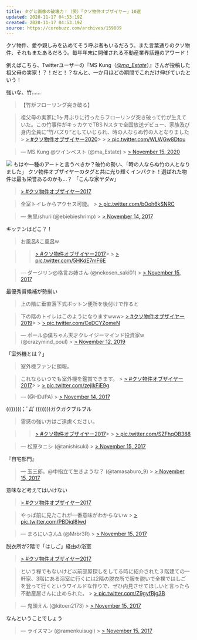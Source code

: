 ```yaml
---
title: タグと画像の破壊力！（笑）「クソ物件オブザイヤー」10選
updated: 2020-11-17 04:53:19Z
created: 2020-11-17 04:53:19Z
source: https://corobuzz.com/archives/159809
---
```


クソ物件、愛や親しみを込めてそう呼ぶ者もいるだろう。また言葉通りのクソ物件、それもまたあるだろう。毎年年末に開催される不動産業界話題のアワード！

例えばこちら、Twitterユーザーの『MS Kung（[*@ma_Estate*](https://twitter.com/ma_Estate)）』さんが投稿した祖父母の実家！？！だと！？なんと、一か月ほどの期間でこれだけ伸びていたという！

強いな、竹……
> 【竹がフローリング突き破る】

> 祖父母の実家に1ヶ月ぶりに行ったらフローリング突き破って竹が生えていた。この竹事件がキッカケでTBS Nスタで全国放送デビュー、家族及び身内全員に”竹バズり“としていじられ、時の人ならぬ竹の人となりました> [> #クソ物件オブザイヤー2020](https://twitter.com/hashtag/%E3%82%AF%E3%82%BD%E7%89%A9%E4%BB%B6%E3%82%AA%E3%83%96%E3%82%B6%E3%82%A4%E3%83%A4%E3%83%BC2020?src=hash&ref_src=twsrc%5Etfw)>   > [> pic.twitter.com/WLWGw8Dtou](https://t.co/WLWGw8Dtou)

> — MS Kung @ツインベスト (@ma_Estate) > [> November 15, 2020](https://twitter.com/ma_Estate/status/1328105213593456640?ref_src=twsrc%5Etfw)

![](https://corobuzz.com/wp-content/uploads/2020/11/tke.jpeg)
もはや一種のアートと言うべきか？破竹の勢い、「時の人ならぬ竹の人となりました」
クソ物件オブザイヤーのタグと共に光り輝くインパクト！選ばれた物件は最も栄誉あるのかも…？
「こんな家ヤダw」

> [> #クソ物件オブザイヤー2017](https://twitter.com/hashtag/%E3%82%AF%E3%82%BD%E7%89%A9%E4%BB%B6%E3%82%AA%E3%83%96%E3%82%B6%E3%82%A4%E3%83%A4%E3%83%BC2017?src=hash&ref_src=twsrc%5Etfw)

> 全室トイレからアクセス可能。 > [> pic.twitter.com/bOoh6kSNRC](https://t.co/bOoh6kSNRC)

> — 朱里/shuri (@ebiebieshrimp) > [> November 14, 2017](https://twitter.com/ebiebieshrimp/status/930571194415198208?ref_src=twsrc%5Etfw)

キッチンはどこ？！
> お風呂&こ風呂w

>   > [> #クソ物件オブザイヤー2017](https://twitter.com/hashtag/%E3%82%AF%E3%82%BD%E7%89%A9%E4%BB%B6%E3%82%AA%E3%83%96%E3%82%B6%E3%82%A4%E3%83%A4%E3%83%BC2017?src=hash&ref_src=twsrc%5Etfw)>   > [> pic.twitter.com/5HKdE7mF6E](https://t.co/5HKdE7mF6E)

> — ダージリン@格言お姉さん (@nekosen_saki01) > [> November 15, 2017](https://twitter.com/nekosen_saki01/status/930594539693207552?ref_src=twsrc%5Etfw)

最優秀賞候補が勢揃い
> 上の階に垂直落下式ボットン便所を後付けで作ると

> 下の階のトイレはこのようになりますwww> [> #クソ物件オブザイヤー2019](https://twitter.com/hashtag/%E3%82%AF%E3%82%BD%E7%89%A9%E4%BB%B6%E3%82%AA%E3%83%96%E3%82%B6%E3%82%A4%E3%83%A4%E3%83%BC2019?src=hash&ref_src=twsrc%5Etfw)>   > [> pic.twitter.com/CeDCYZomeN](https://t.co/CeDCYZomeN)

> — ポール@僕ちゃん天才クレイジーマインド投資家w (@crazymind_poul) > [> November 12, 2019](https://twitter.com/crazymind_poul/status/1194383590328393728?ref_src=twsrc%5Etfw)

「室外機とは？」
> 室外機ファンに朗報。

> これならいつでも室外機を鑑賞できます。 > [> #クソ物件オブザイヤー2017](https://twitter.com/hashtag/%E3%82%AF%E3%82%BD%E7%89%A9%E4%BB%B6%E3%82%AA%E3%83%96%E3%82%B6%E3%82%A4%E3%83%A4%E3%83%BC2017?src=hash&ref_src=twsrc%5Etfw)>   > [> pic.twitter.com/zejIkFiE9g](https://t.co/zejIkFiE9g)

> — (@HDJPA) > [> November 14, 2017](https://twitter.com/HDJPA/status/930585826399895552?ref_src=twsrc%5Etfw)

((((((((；ﾟДﾟ))))))))ガクガクブルブル
> 霊感の強い方はご遠慮ください。

>   > [> #クソ物件オブザイヤー2017](https://twitter.com/hashtag/%E3%82%AF%E3%82%BD%E7%89%A9%E4%BB%B6%E3%82%AA%E3%83%96%E3%82%B6%E3%82%A4%E3%83%A4%E3%83%BC2017?src=hash&ref_src=twsrc%5Etfw)>   > [> pic.twitter.com/SZFhqOB388](https://t.co/SZFhqOB388)

> — 松原タニシ (@tanishisuki) > [> November 15, 2017](https://twitter.com/tanishisuki/status/930693897076035584?ref_src=twsrc%5Etfw)

『自宅部門』

> — 玉三郎。@中指立て生きような？ (@tamasaburo_9) > [> November 15, 2017](https://twitter.com/tamasaburo_9/status/930729168634970113?ref_src=twsrc%5Etfw)

意味など考えてはいけない

> [> #クソ物件オブザイヤー2017](https://twitter.com/hashtag/%E3%82%AF%E3%82%BD%E7%89%A9%E4%BB%B6%E3%82%AA%E3%83%96%E3%82%B6%E3%82%A4%E3%83%A4%E3%83%BC2017?src=hash&ref_src=twsrc%5Etfw)

> やっぱ前に見たこれが一番意味がわからないw > [> pic.twitter.com/PBDiql8lwd](https://t.co/PBDiql8lwd)

> — まろにいさんΔ (@Mrbr3R) > [> November 15, 2017](https://twitter.com/Mrbr3R/status/930751253130354689?ref_src=twsrc%5Etfw)

脱衣所が2階で「はしご」経由の浴室

> [> #クソ物件オブザイヤー2017](https://twitter.com/hashtag/%E3%82%AF%E3%82%BD%E7%89%A9%E4%BB%B6%E3%82%AA%E3%83%96%E3%82%B6%E3%82%A4%E3%83%A4%E3%83%BC2017?src=hash&ref_src=twsrc%5Etfw)

> という程でもないけど以前部屋探しをしてる時に紹介された３階建ての一軒家、3階にある浴室に行くには2階の脱衣所で服を脱いで全裸ではしごを登って行くというワイルドな作りで、ぜひ内見させてほしいと言ったら不動産屋さんに止められた。 > [> pic.twitter.com/Z9gyfBjg3B](https://t.co/Z9gyfBjg3B)

> — 鬼頭えん (@kitoen2173) > [> November 15, 2017](https://twitter.com/kitoen2173/status/930692374849835009?ref_src=twsrc%5Etfw)

なんということでしょう

> — ライスマン (@ramenkuisugi) > [> November 15, 2017](https://twitter.com/ramenkuisugi/status/930712142990360577?ref_src=twsrc%5Etfw)